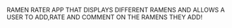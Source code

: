 RAMEN RATER APP THAT DISPLAYS DIFFERENT RAMENS AND ALLOWS A USER TO ADD,RATE AND COMMENT ON THE RAMENS THEY ADD!